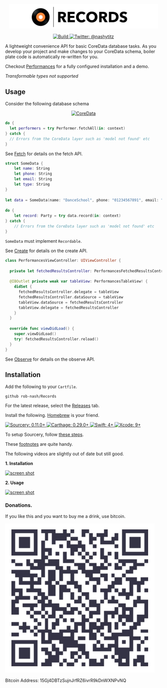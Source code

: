 <p align="center">
    <img src="Logo.png" width="480" max-width="90%" alt="Records" />
</p>

<p align="center">
    <a href="https://travis-ci.org/rob-nash/records">
        <img src="https://travis-ci.org/rob-nash/Records.svg?branch=master" alt="Build" />
    </a>
    <a href="https://twitter.com/nashytitz">
        <img src="https://img.shields.io/badge/contact-@nashytitz-blue.svg?style=flat" alt="Twitter: @nashytitz" />
    </a>
</p>

A lightweight convenience API for basic CoreData database tasks. As you develop your project and make changes to your CoreData schema, boiler plate code is automatically re-written for you. 

Checkout [Performances](https://github.com/rob-nash/Performances) for a fully configured installation and a demo.

*Transformable types not supported*

## Usage

Consider the following database schema

<p align="center">
<a href="https://developer.apple.com/library/content/documentation/Cocoa/Conceptual/CoreData/KeyConcepts.html">
<img src="https://i.imgur.com/WRlhnlK.png" alt="CoreData" />
</a>
</p>


```swift
do {
  let performers = try Performer.fetchAll(in: context)
} catch {
  // Errors from the CoreData layer such as 'model not found' etc
}
```

See [Fetch](https://github.com/rob-nash/Records/wiki/Fetching) for details on the fetch API.

```swift
struct SomeData {
    let name: String
    let phone: String
    let email: String
    let type: String
}

let data = SomeData(name: "DanceSchool", phone: "01234567891", email: "dance@school.com", type: "School")

do {
    let record: Party = try data.record(in: context)
} catch {
    // Errors from the CoreData layer such as 'model not found' etc
}
```

`SomeData` must implement `Recordable`. 

See [Create](https://github.com/rob-nash/Records/wiki/Create) for details on the create API.

```swift
class PerformancesViewController: UIViewController {
  
  private let fetchedResultsController: PerformancesFetchedResultsController!
  
  @IBOutlet private weak var tableView: PerformancesTableView! {
    didSet {
      fetchedResultsController.delegate = tableView
      fetchedResultsController.dataSource = tableView
      tableView.dataSource = fetchedResultsController
      tableView.delegate = fetchedResultsController
    }
  }
  
  override func viewDidLoad() {
    super.viewDidLoad()
    try! fetchedResultsController.reload()
  } 
}
```

See [Observe](https://github.com/rob-nash/Records/wiki/Observe) for details on the observe API.

## Installation

Add the following to your `Cartfile`.

```
github rob-nash/Records
```

For the latest release, select the [Releases](https://github.com/rob-nash/Records/releases) tab.

<p>Install the following. <a href="https://brew.sh">Homebrew</a> is your friend.</p>
<p align="left">
<a href="https://github.com/krzysztofzablocki/Sourcery">
<img src="https://img.shields.io/badge/sourcery-0.11.0+-green.svg?style=flat" alt="Sourcery: 0.11.0+" />
</a>
<a href="https://github.com/Carthage/Carthage">
<img src="https://img.shields.io/badge/carthage-0.29.0+-green.svg?style=flat" alt="Carthage: 0.29.0+" />
</a>
<a href="https://swift.org">
<img src="https://img.shields.io/badge/swift-4+-green.svg?style=flat" alt="Swift: 4+" />
</a>
<a href="https://developer.apple.com">
<img src="https://img.shields.io/badge/xcode-9+-green.svg?style=flat" alt="Xcode: 9+" />
</a>
</p>

To setup Sourcery, follow [these steps](https://github.com/rob-nash/Records/wiki/Setting-up-Sourcery).

These [footnotes](https://github.com/rob-nash/Records/wiki/Footnotes) are quite handy.

The following videos are slightly out of date but still good.

**1. Installation**
   
  [<img width="300" alt="screen shot" src="https://img.youtube.com/vi/31CfpBJNAJc/0.jpg">](https://www.youtube.com/watch?v=31CfpBJNAJc)

**2. Usage**

  [<img width="300" alt="screen shot" src="https://img.youtube.com/vi/HOTwBou6FB4/0.jpg">](https://www.youtube.com/watch?v=HOTwBou6FB4)

### Donations.
<p>If you like this and you want to buy me a drink, use bitcoin.</p>

![Bitcoin Image](Resources/Bitcoin.jpg)

Bitcoin Address: 15Gj4DBTzSujnJrfRZ6ivrR9kDnWXNPvNQ
